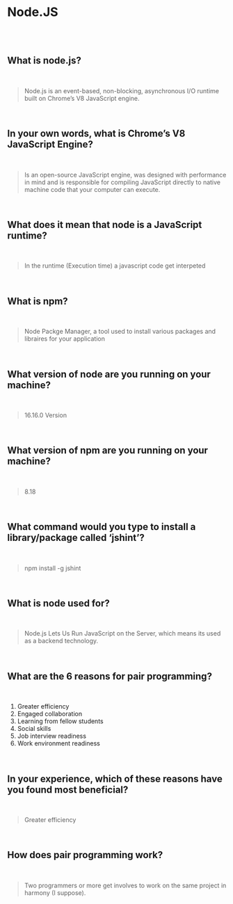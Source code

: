 # Node.JS

<br><br>

## What is node.js?

<br>

> Node.js  is an event-based, non-blocking, asynchronous I/O  runtime built on Chrome’s V8 JavaScript engine.

<br>

## In your own words, what is Chrome’s V8 JavaScript Engine?

<br>

> Is an open-source JavaScript engine, was designed with performance in mind and is responsible for compiling JavaScript directly to native machine code that your computer can execute. 

<br>

## What does it mean that node is a JavaScript runtime?

<br>

> In the runtime (Execution time) a javascript code get interpeted

<br>

## What is npm?

<br>

> Node Packge Manager, a tool used to install various packages and libraires for your application

<br>

## What version of node are you running on your machine?

<br>

> 16.16.0 Version

<br>

## What version of npm are you running on your machine?

<br>

> 8.18

<br>


## What command would you type to install a library/package called ‘jshint’?


<br>

> npm install -g jshint

<br>




## What is node used for?


<br>

> Node.js Lets Us Run JavaScript on the Server, which means its used as a backend technology.

<br>



## What are the 6 reasons for pair programming?

<br>

1. Greater efficiency
2. Engaged collaboration
3. Learning from fellow students
4. Social skills
5. Job interview readiness
6. Work environment readiness

<br>

## In your experience, which of these reasons have you found most beneficial?

<br>

> Greater efficiency

<br>


## How does pair programming work?

<br>

> Two programmers or more get involves to work on the same project in harmony (I suppose).

<br>
